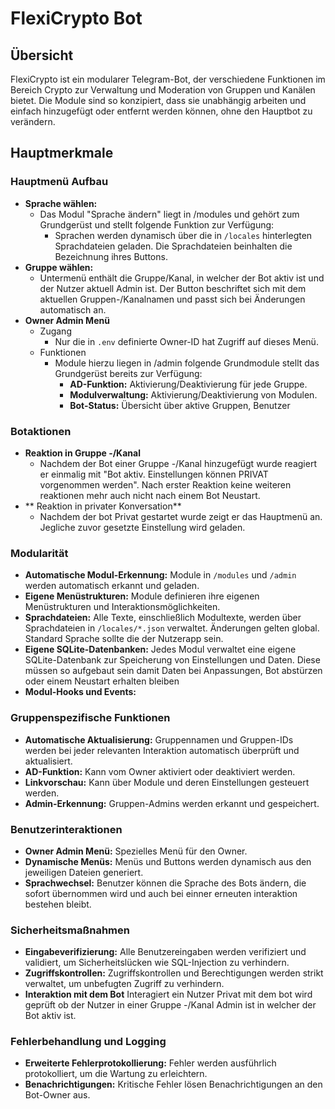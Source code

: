 # FlexiCrypto Bot

## Übersicht

FlexiCrypto ist ein modularer Telegram-Bot, der verschiedene Funktionen im Bereich Crypto zur Verwaltung und Moderation von Gruppen und Kanälen bietet. Die Module sind so konzipiert, dass sie unabhängig arbeiten und einfach hinzugefügt oder entfernt werden können, ohne den Hauptbot zu verändern.

## Hauptmerkmale

### Hauptmenü Aufbau

- **Sprache wählen:**
  - Das Modul "Sprache ändern" liegt in /modules und gehört zum Grundgerüst und stellt folgende Funktion zur Verfügung:
    - Sprachen werden dynamisch über die in `/locales` hinterlegten Sprachdateien geladen. Die Sprachdateien beinhalten die Bezeichnung ihres Buttons.
- **Gruppe wählen:** 
  - Untermenü enthält die Gruppe/Kanal, in welcher der Bot aktiv ist und der Nutzer aktuell Admin ist. Der Button beschriftet sich mit dem aktuellen Gruppen-/Kanalnamen und passt sich bei Änderungen automatisch an.
- **Owner Admin Menü**
  - Zugang
    - Nur die in `.env` definierte Owner-ID hat Zugriff auf dieses Menü.
  - Funktionen
    - Module hierzu liegen in /admin folgende Grundmodule stellt das Grundgerüst bereits zur Verfügung:
      - **AD-Funktion:** Aktivierung/Deaktivierung für jede Gruppe.
      - **Modulverwaltung:** Aktivierung/Deaktivierung von Modulen.
      - **Bot-Status:** Übersicht über aktive Gruppen, Benutzer
     
### Botaktionen

- **Reaktion in Gruppe -/Kanal**
  - Nachdem der Bot einer Gruppe -/Kanal hinzugefügt wurde reagiert er einmalig mit "Bot aktiv. Einstellungen können PRIVAT vorgenommen werden". Nach erster Reaktion keine weiteren reaktionen mehr auch nicht nach einem Bot Neustart.
- ** Reaktion in privater Konversation**
  - Nachdem der bot Privat gestartet wurde zeigt er das Hauptmenü an. Jegliche zuvor gesetzte Einstellung wird geladen.

### Modularität

- **Automatische Modul-Erkennung:** Module in `/modules` und `/admin` werden automatisch erkannt und geladen.
- **Eigene Menüstrukturen:** Module definieren ihre eigenen Menüstrukturen und Interaktionsmöglichkeiten.
- **Sprachdateien:** Alle Texte, einschließlich Modultexte, werden über Sprachdateien in `/locales/*.json` verwaltet. Änderungen gelten global. Standard Sprache sollte die der Nutzerapp sein.
- **Eigene SQLite-Datenbanken:** Jedes Modul verwaltet eine eigene SQLite-Datenbank zur Speicherung von Einstellungen und Daten. Diese müssen so aufgebaut sein damit Daten bei Anpassungen, Bot abstürzen oder einem Neustart erhalten bleiben
- **Modul-Hooks und Events:**

### Gruppenspezifische Funktionen

- **Automatische Aktualisierung:** Gruppennamen und Gruppen-IDs werden bei jeder relevanten Interaktion automatisch überprüft und aktualisiert.
- **AD-Funktion:** Kann vom Owner aktiviert oder deaktiviert werden.
- **Linkvorschau:** Kann über Module und deren Einstellungen gesteuert werden.
- **Admin-Erkennung:** Gruppen-Admins werden erkannt und gespeichert.

### Benutzerinteraktionen

- **Owner Admin Menü:** Spezielles Menü für den Owner.
- **Dynamische Menüs:** Menüs und Buttons werden dynamisch aus den jeweiligen Dateien generiert.
- **Sprachwechsel:** Benutzer können die Sprache des Bots ändern, die sofort übernommen wird und auch bei einner erneuten interaktion bestehen bleibt.

### Sicherheitsmaßnahmen

- **Eingabeverifizierung:** Alle Benutzereingaben werden verifiziert und validiert, um Sicherheitslücken wie SQL-Injection zu verhindern.
- **Zugriffskontrollen:** Zugriffskontrollen und Berechtigungen werden strikt verwaltet, um unbefugten Zugriff zu verhindern.
- **Interaktion mit dem Bot** Interagiert ein Nutzer Privat mit dem bot wird geprüft ob der Nutzer in einer Gruppe -/Kanal Admin ist in welcher der Bot aktiv ist.

### Fehlerbehandlung und Logging

- **Erweiterte Fehlerprotokollierung:** Fehler werden ausführlich protokolliert, um die Wartung zu erleichtern.
- **Benachrichtigungen:** Kritische Fehler lösen Benachrichtigungen an den Bot-Owner aus.
